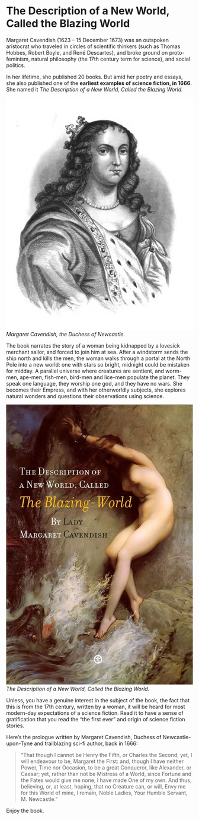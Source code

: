 # The Description of a New World, Called the Blazing World

Margaret Cavendish (1623 – 15 December 1673) was an outspoken aristocrat who traveled in circles of scientific thinkers (such as Thomas Hobbes, Robert Boyle, and René Descartes), and broke ground on proto-feminism, natural philosophy (the 17th century term for science), and social politics.

In her lifetime, she published 20 books. But amid her poetry and essays, she also published one of the __earliest examples of science fiction, in 1666__. She named it _The Description of a New World, Called the Blazing World._

![Margaret Cavendish, the Duchess of Newcastle](/books/Margaret-Cavendish-the-Duchess-of-Newcastle.jpg "Margaret Cavendish, the Duchess of Newcastle")
_Margaret Cavendish, the Duchess of Newcastle._

The book narrates the story of a woman being kidnapped by a lovesick merchant sailor, and forced to join him at sea. After a windstorm sends the ship north and kills the men, the woman walks through a portal at the North Pole into a new world: one with stars so bright, midnight could be mistaken for midday. A parallel universe where creatures are sentient, and worm-men, ape-men, fish-men, bird-men and lice-men populate the planet. They speak one language, they worship one god, and they have no wars. She becomes their Empress, and with her otherworldly subjects, she explores natural wonders and questions their observations using science.

![The Description of a New World, Called the Blazing World](/books/book-the-description-of-a-new-world-called-the-blazing-world.jpg "The Description of a New World, Called the Blazing World")
_The Description of a New World, Called the Blazing World._

Unless, you have a genuine interest in the subject of the book, the fact that this is from the 17th century, written by a woman, it will be heard for most modern-day expectations of a science fiction. Read it to have a sense of gratification that you read the “the first ever” and origin of science fiction stories.

Here’s the prologue written by Margaret Cavendish, Duchess of Newcastle-upon-Tyne and trailblazing sci-fi author, back in 1666:

> “That though I cannot be Henry the Fifth, or Charles the Second; yet, I will endeavour to be, Margaret the First: and, though I have neither Power, Time nor Occasion, to be a great Conqueror, like Alexander, or Caesar; yet, rather than not be Mistress of a World, since Fortune and the Fates would give me none, I have made One of my own. And thus, believing, or, at least, hoping, that no Creature can, or will, Envy me for this World of mine, I remain, Noble Ladies, Your Humble Servant, M. Newcastle.”

Enjoy the book.
